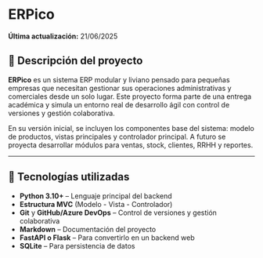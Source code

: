 # ERPico

**Última actualización:** 21/06/2025

## 📌 Descripción del proyecto

**ERPico** es un sistema ERP modular y liviano pensado para pequeñas empresas que necesitan gestionar sus operaciones administrativas y comerciales desde un solo lugar. Este proyecto forma parte de una entrega académica y simula un entorno real de desarrollo ágil con control de versiones y gestión colaborativa.

En su versión inicial, se incluyen los componentes base del sistema: modelo de productos, vistas principales y controlador principal. A futuro se proyecta desarrollar módulos para ventas, stock, clientes, RRHH y reportes.

---

## 🧪 Tecnologías utilizadas

- **Python 3.10+** – Lenguaje principal del backend
- **Estructura MVC** (Modelo - Vista - Controlador)
- **Git** y **GitHub/Azure DevOps** – Control de versiones y gestión colaborativa
- **Markdown** – Documentación del proyecto
- **FastAPI o Flask** – Para convertirlo en un backend web
- **SQLite** – Para persistencia de datos
